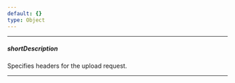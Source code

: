 ```yaml
---
default: {}
type: Object
---
```

---
##### shortDescription
Specifies headers for the upload request.

---
